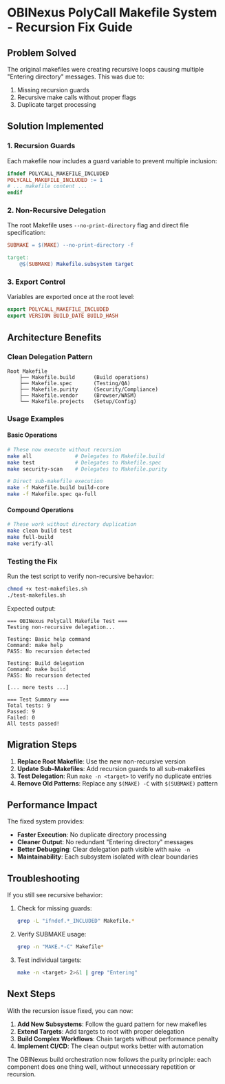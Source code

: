 # OBINexus PolyCall Makefile System - Recursion Fix Guide

## Problem Solved

The original makefiles were creating recursive loops causing multiple "Entering directory" messages. This was due to:

1. Missing recursion guards
2. Recursive make calls without proper flags
3. Duplicate target processing

## Solution Implemented

### 1. Recursion Guards

Each makefile now includes a guard variable to prevent multiple inclusion:

```makefile
ifndef POLYCALL_MAKEFILE_INCLUDED
POLYCALL_MAKEFILE_INCLUDED := 1
# ... makefile content ...
endif
```

### 2. Non-Recursive Delegation

The root Makefile uses `--no-print-directory` flag and direct file specification:

```makefile
SUBMAKE = $(MAKE) --no-print-directory -f

target:
	@$(SUBMAKE) Makefile.subsystem target
```

### 3. Export Control

Variables are exported once at the root level:

```makefile
export POLYCALL_MAKEFILE_INCLUDED
export VERSION BUILD_DATE BUILD_HASH
```

## Architecture Benefits

### Clean Delegation Pattern

```
Root Makefile
    ├── Makefile.build      (Build operations)
    ├── Makefile.spec       (Testing/QA)
    ├── Makefile.purity     (Security/Compliance)
    ├── Makefile.vendor     (Browser/WASM)
    └── Makefile.projects   (Setup/Config)
```

### Usage Examples

#### Basic Operations
```bash
# These now execute without recursion
make all              # Delegates to Makefile.build
make test             # Delegates to Makefile.spec
make security-scan    # Delegates to Makefile.purity

# Direct sub-makefile execution
make -f Makefile.build build-core
make -f Makefile.spec qa-full
```

#### Compound Operations
```bash
# These work without directory duplication
make clean build test
make full-build
make verify-all
```

### Testing the Fix

Run the test script to verify non-recursive behavior:

```bash
chmod +x test-makefiles.sh
./test-makefiles.sh
```

Expected output:
```
=== OBINexus PolyCall Makefile Test ===
Testing non-recursive delegation...

Testing: Basic help command
Command: make help
PASS: No recursion detected

Testing: Build delegation
Command: make build
PASS: No recursion detected

[... more tests ...]

=== Test Summary ===
Total tests: 9
Passed: 9
Failed: 0
All tests passed!
```

## Migration Steps

1. **Replace Root Makefile**: Use the new non-recursive version
2. **Update Sub-Makefiles**: Add recursion guards to all sub-makefiles
3. **Test Delegation**: Run `make -n <target>` to verify no duplicate entries
4. **Remove Old Patterns**: Replace any `$(MAKE) -C` with `$(SUBMAKE)` pattern

## Performance Impact

The fixed system provides:
- **Faster Execution**: No duplicate directory processing
- **Cleaner Output**: No redundant "Entering directory" messages
- **Better Debugging**: Clear delegation path visible with `make -n`
- **Maintainability**: Each subsystem isolated with clear boundaries

## Troubleshooting

If you still see recursive behavior:

1. Check for missing guards:
   ```bash
   grep -L "ifndef.*_INCLUDED" Makefile.*
   ```

2. Verify SUBMAKE usage:
   ```bash
   grep -n "MAKE.*-C" Makefile*
   ```

3. Test individual targets:
   ```bash
   make -n <target> 2>&1 | grep "Entering"
   ```

## Next Steps

With the recursion issue fixed, you can now:

1. **Add New Subsystems**: Follow the guard pattern for new makefiles
2. **Extend Targets**: Add targets to root with proper delegation
3. **Build Complex Workflows**: Chain targets without performance penalty
4. **Implement CI/CD**: The clean output works better with automation

The OBINexus build orchestration now follows the purity principle: each component does one thing well, without unnecessary repetition or recursion.